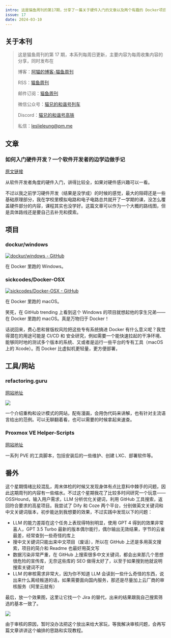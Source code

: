 ```yaml
---
intro: 这是猫鱼周刊的第17期，分享了一篇关于硬件入门的文章以及两个有趣的 Docker项目，讲重构的网站，还有一些 PVE 的脚本。最后分享了这周折腾的部分成果。
issue: 17
date: 2024-03-10
---
```


## 关于本刊

> 这是猫鱼周刊的第 17 期，本系列每周日更新，主要内容为每周收集内容的分享，同时发布在
>
> 博客：[阿猫的博客-猫鱼周刊](https://ameow.xyz/categories/weekly)
>
> RSS：[猫鱼周刊](https://ameow.xyz/feed/categories/weekly.xml)
>
> 邮件订阅：[猫鱼周刊](https://quaily.com/ameow)
>
> 微信公众号：[猫兄的和谐号列车](http://img.ameow.xyz/202401141448662.png)
>
> Discord：[猫兄的和谐号高铁](https://discord.gg/5G5Nbtuz)
>
> 私信：[leslieleung@pm.me](mailto:leslieleung@pm.me)

## 文章

### 如何入门硬件开发？一个软件开发者的边学边做手记

[原文链接](https://sspai.com/post/85507)

从软件开发者角度的硬件入门，讲得比较全，如果对硬件感兴趣可以一看。

不过以我之前学习硬件开发（结果是没学成）的时候的感觉，最大的阻碍还是一些基础原理部分，我在学校里模拟电路和电子电路总共就开了一学期的课，没怎么覆盖硬件部分的内容，课程其实也没学好。这篇文章可以作为一个大概的路线图，但是具体路线还是要自己去补充和摸索。

## 项目

### dockur/windows

[![dockur/windows - GitHub](https://gh-card.dev/repos/dockur/windows.svg?fullname=)](https://github.com/dockur/windows)

在 Docker 里跑的 Windows。

### sickcodes/Docker-OSX

[![sickcodes/Docker-OSX - GitHub](https://gh-card.dev/repos/sickcodes/Docker-OSX.svg?fullname=)](https://github.com/sickcodes/Docker-OSX)

在 Docker 里跑的 macOS。

笑死，在 GitHub trending 上看到这个 Windows 的项目就想起他的孪生兄弟——在 Docker 里跑的 macOS。真是万物归于 Docker！

话说回来，费心思和冒版权风险把这些专有系统搞进 Docker 有什么意义呢？我觉得潜在的用途可能是 CI/CD 和 安全研究，例如需要一个能快速拉起的干净环境、能够同时地的测试多个版本的系统、又或者是运行一些平台的专有工具（macOS 上的 Xcode）。而 Docker 比虚拟机更轻量，更方便部署，

## 工具/网站

### refactoring.guru

[网站地址](https://refactoring.guru)

![](https://img.ameow.xyz/202403101720448.png)

一个介绍重构和设计模式的网站，配有漫画，会用伪代码来讲解，也有针对主流语言给出的范例。可以无聊翻着看，也可以需要的时候拿起来速查。

### Proxmox VE Helper-Scripts

[网站地址](https://tteck.github.io/Proxmox/)

一系列 PVE 的工具脚本，包括安装后的一些维护、创建 LXC、部署软件等。

## 番外

这个星期情绪比较混乱，周末体检的时候又发现身体有点比意料中棘手的问题，因此这期周刊的内容有一些缩水。不过这个星期我花了比较多时间研究一个玩意——OSSHound，输入用户需求，LLM 分析优化关键词，利用 GitHub 工具搜索，返回符合要求的高星项目。我尝试了 Dify 和 Coze 两个平台，分别做英文关键词和中文关键词版本，初步能达到我想要的效果，不过实践中发现以下的问题：

- LLM 的能力差距在这个任务上表现得特别明显，使用 GPT 4 得到的效果非常喜人，GPT 3.5 Turbo 最新的版本偶尔能行，偶尔输出无效结果，字节的云雀最差，经常查到一些奇怪的库上
- 搜中文关键词只能出来中文项目（废话），所以在 GitHub 上还是多用英文搜索，项目的简介和 Readme 也最好用英文写
- 数据污染非常严重，在 GitHub 上搜索很多中文关键词，都会出来那几个思想很危险的宣传库，无奈这些库的 SEO 做得太好了，以至于如果搜到他就说明搜索关键词不对
- LLM 的审核需求非常大，因为你不知道 LLM 会读到一些什么奇怪的东西，说出来什么离经叛道的话，如果需要面向国内服务，那还是尽量加上云厂商的审核服务（阿里云就有）

最后，放一个效果图，这里让它找一个 Jira 的替代，出来的结果跟我自己搜索筛选的基本一致了。

![](https://img.ameow.xyz/202403101823757.png)

由于审核的原因，暂时没办法把这个放出来给大家玩，等我解决审核问题，会再写篇文章讲讲这个编排的思路和实现教程。
